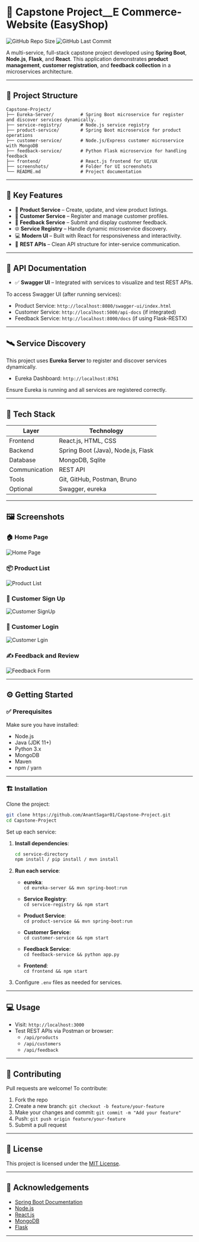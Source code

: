 
# 🚀 Capstone Project__E Commerce-Website (EasyShop)

![GitHub Repo Size](https://img.shields.io/github/repo-size/AnantSagar01/Capstone-Project)
![GitHub Last Commit](https://img.shields.io/github/last-commit/AnantSagar01/Capstone-Project)

A multi-service, full-stack capstone project developed using **Spring Boot**, **Node.js**, **Flask**, and **React**. This application demonstrates **product management**, **customer registration**, and **feedback collection** in a microservices architecture.

---

## 📁 Project Structure

```
Capstone-Project/
├── Eureka-Server/          # Spring Boot microservice for register and discover services dynamically.
├── service-registry/       # Node.js service registry
├── product-service/        # Spring Boot microservice for product operations
├── customer-service/       # Node.js/Express customer microservice with MongoDB
├── feedback-service/       # Python Flask microservice for handling feedback
├── frontend/               # React.js frontend for UI/UX
├── screenshots/            # Folder for UI screenshots
└── README.md               # Project documentation
```

---

## 🌟 Key Features

- 🛒 **Product Service** – Create, update, and view product listings.
- 👤 **Customer Service** – Register and manage customer profiles.
- 💬 **Feedback Service** – Submit and display customer feedback.
- 🌐 **Service Registry** – Handle dynamic microservice discovery.
- 💻 **Modern UI** – Built with React for responsiveness and interactivity.
- 🔗 **REST APIs** – Clean API structure for inter-service communication.

---

## 🧪 API Documentation

- ✅ **Swagger UI** – Integrated with services to visualize and test REST APIs.

To access Swagger UI (after running services):
- Product Service: `http://localhost:8080/swagger-ui/index.html`
- Customer Service: `http://localhost:5000/api-docs` (if integrated)
- Feedback Service: `http://localhost:8000/docs` (if using Flask-RESTX)

---

## 🛰️ Service Discovery

This project uses **Eureka Server** to register and discover services dynamically.

- Eureka Dashboard: `http://localhost:8761`

Ensure Eureka is running and all services are registered correctly.

---

## 🧰 Tech Stack

| Layer       | Technology                         |
|-------------|------------------------------------|
| Frontend    | React.js, HTML, CSS                |
| Backend     | Spring Boot (Java), Node.js, Flask |
| Database    | MongoDB, Sqlite                    |
| Communication | REST API                         |
| Tools       | Git, GitHub, Postman, Bruno        |
| Optional    | Swagger, eureka                    |

---

## 🖼️ Screenshots

### 🏠 Home Page

![Home Page](https://github.com/user-attachments/assets/c45fd053-7e6f-4b8e-ad43-5c1d233d9f40)


### 📦 Product List

![Product List](https://github.com/user-attachments/assets/f22943a1-fecc-4add-bc5d-70b5b9df87af)


### 👥 Customer Sign Up

![Customer SignUp](https://github.com/user-attachments/assets/8cf83398-1efd-429b-bbf8-3f792c097f6e)


### 👥 Customer Login

![Customer Lgin](https://github.com/user-attachments/assets/2c437d15-68ef-44c4-b062-36685e4e18be)


### ✍️ Feedback and Review

![Feedback Form](https://github.com/user-attachments/assets/3ae7eba7-93fd-4e9d-834d-3249c2921962)



---

## ⚙️ Getting Started

### ✅ Prerequisites

Make sure you have installed:
- Node.js
- Java (JDK 11+)
- Python 3.x
- MongoDB
- Maven
- npm / yarn

---

### 🏗️ Installation

Clone the project:

```bash
git clone https://github.com/AnantSagar01/Capstone-Project.git
cd Capstone-Project
```

Set up each service:

1. **Install dependencies**:
   ```bash
   cd service-directory
   npm install / pip install / mvn install
   ```

2. **Run each service**:
   - **eureka**:  
     `cd eureka-server && mvn spring-boot:run`
   
   - **Service Registry**:  
     `cd service-registry && npm start`

   - **Product Service**:  
     `cd product-service && mvn spring-boot:run`

   - **Customer Service**:  
     `cd customer-service && npm start`

   - **Feedback Service**:  
     `cd feedback-service && python app.py`

   - **Frontend**:  
     `cd frontend && npm start`

4. Configure `.env` files as needed for services.

---

## 💻 Usage

- Visit: `http://localhost:3000`
- Test REST APIs via Postman or browser:
  - `/api/products`
  - `/api/customers`
  - `/api/feedback`
  
---

## 🤝 Contributing

Pull requests are welcome! To contribute:

1. Fork the repo
2. Create a new branch: `git checkout -b feature/your-feature`
3. Make your changes and commit: `git commit -m "Add your feature"`
4. Push: `git push origin feature/your-feature`
5. Submit a pull request

---

## 📄 License

This project is licensed under the [MIT License](LICENSE).

---

## 🙏 Acknowledgements

- [Spring Boot Documentation](https://spring.io/projects/spring-boot)
- [Node.js](https://nodejs.org)
- [React.js](https://reactjs.org)
- [MongoDB](https://www.mongodb.com)
- [Flask](https://flask.palletsprojects.com)

---
